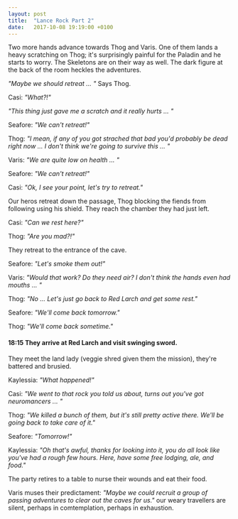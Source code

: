 ```yaml
---
layout: post
title:  "Lance Rock Part 2"
date:   2017-10-08 19:19:00 +0100
---
```



Two more hands advance towards Thog and Varis. One of them lands a heavy scratching on Thog; it's surprisingly painful for the Paladin and he starts to worry. The Skeletons are on their way as well. The dark figure at the back of the room heckles the adventures.

*"Maybe we should retreat ... "* Says Thog.

Casi: *"What?!"*

*"This thing just gave me a scratch and it really hurts ... "*

Seafore: *"We can't retreat!"*

Thog: *"I mean, if any of you got strached that bad you'd probably be dead right now ... I don't think we're going to survive this ... "*

Varis: *"We are quite low on health ... "*

Seafore: *"We can't retreat!"*

Casi: *"Ok, I see your point, let's try to retreat."*

Our heros retreat down the passage, Thog blocking the fiends from following using his shield. They reach the chamber they had just left.

Casi: *"Can we rest here?"*

Thog: *"Are you mad?!"*

They retreat to the entrance of the cave.

Seafore: *"Let's smoke them out!"*

Varis: *"Would that work? Do they need air? I don't think the hands even had mouths ... "*

Thog: *"No ... Let's just go back to Red Larch and get some rest."*

Seafore: *"We'll come back tomorrow."*

Thog: *"We'll come back sometime."*

#### 18:15 They arrive at Red Larch and visit swinging sword.

They meet the land lady (veggie shred given them the mission), they're battered and brusied.

Kaylessia: *"What happened!"*

Casi: *"We went to that rock you told us about, turns out you've got neuromancers ... "*

Thog: *"We killed a bunch of them, but it's still pretty active there. We'll be going back to take care of it."*

Seafore: *"Tomorrow!"*

Kaylessia: *"Oh that's awful, thanks for looking into it, you do all look like you've had a rough few hours. Here, have some free lodging, ale, and food."*

The party retires to a table to nurse their wounds and eat their food.

Varis muses their predictament: *"Maybe we could recruit a group of passing adventures to clear out the caves for us."* our weary travellers are silent, perhaps in comtemplation, perhaps in exhaustion.


